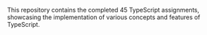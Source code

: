This repository contains the completed 45 TypeScript assignments, showcasing the implementation of various concepts and features of TypeScript.

